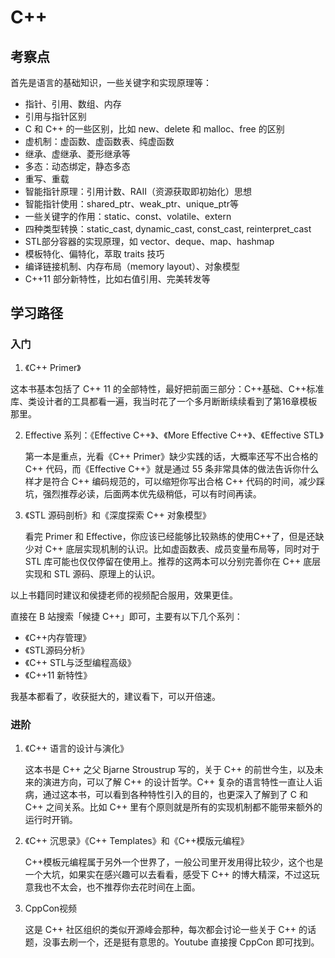 # C++

## 考察点

首先是语言的基础知识，一些关键字和实现原理等：
- 指针、引用、数组、内存
- 引用与指针区别
- C 和 C++ 的一些区别，比如 new、delete 和 malloc、free 的区别
- 虚机制：虚函数、虚函数表、纯虚函数
- 继承、虚继承、菱形继承等
- 多态：动态绑定，静态多态
- 重写、重载
- 智能指针原理：引用计数、RAII（资源获取即初始化）思想
- 智能指针使用：shared_ptr、weak_ptr、unique_ptr等
- 一些关键字的作用：static、const、volatile、extern
- 四种类型转换：static_cast, dynamic_cast, const_cast, reinterpret_cast
- STL部分容器的实现原理，如 vector、deque、map、hashmap
- 模板特化、偏特化，萃取 traits 技巧
- 编译链接机制、内存布局（memory layout）、对象模型
- C++11 部分新特性，比如右值引用、完美转发等

## 学习路径

### 入门
1. 《C++ Primer》

  这本书基本包括了 C++ 11 的全部特性，最好把前面三部分：C++基础、C++标准库、类设计者的工具都看一遍，我当时花了一个多月断断续续看到了第16章模板那里。

2. Effective 系列：《Effective C++》、《More Effective C++》、《Effective STL》

     第一本是重点，光看《C++ Primer》缺少实践的话，大概率还写不出合格的 C++ 代码，而《Effective C++》就是通过 55 条非常具体的做法告诉你什么样才是符合 C++ 编码规范的，可以缩短你写出合格 C++ 代码的时间，减少踩坑，强烈推荐必读，后面两本优先级稍低，可以有时间再读。

3. 《STL 源码剖析》和《深度探索 C++ 对象模型》

     看完 Primer 和 Effective，你应该已经能够比较熟练的使用C++了，但是还缺少对 C++ 底层实现机制的认识。比如虚函数表、成员变量布局等，同时对于 STL 库可能也仅仅停留在使用上。推荐的这两本可以分别完善你在 C++ 底层实现和 STL 源码、原理上的认识。

以上书籍同时建议和侯捷老师的视频配合服用，效果更佳。

直接在 B 站搜索「候捷 C++」即可，主要有以下几个系列：

- 《C++内存管理》
- 《STL源码分析》
- 《C++ STL与泛型编程高级》
- 《C++11 新特性》

我基本都看了，收获挺大的，建议看下，可以开倍速。

### 进阶

1. 《C++ 语言的设计与演化》

   这本书是 C++ 之父 Bjarne Stroustrup 写的，关于 C++ 的前世今生，以及未来的演进方向，可以了解 C++ 的设计哲学。C++ 复杂的语言特性一直让人诟病，通过这本书，可以看到各种特性引入的目的，也更深入了解到了 C 和 C++ 之间关系。比如 C++ 里有个原则就是所有的实现机制都不能带来额外的运行时开销。

2. 《C++ 沉思录》《C++ Templates》和《C++模版元编程》

   C++模板元编程属于另外一个世界了，一般公司里开发用得比较少，这个也是一个大坑，如果实在感兴趣可以去看看，感受下 C++ 的博大精深，不过这玩意我也不太会，也不推荐你去花时间在上面。

3. CppCon视频

   这是 C++ 社区组织的类似开源峰会那种，每次都会讨论一些关于 C++ 的话题，没事去刷一个，还是挺有意思的。Youtube 直接搜 CppCon 即可找到。